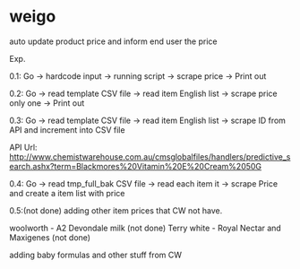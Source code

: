 # weigo

auto update product price and inform end user the price

Exp.

0.1:
Go -> hardcode input -> running script -> scrape price -> Print out

0.2:
Go -> read template CSV file -> read item English list -> scrape price only one -> Print out

0.3:
Go -> read template CSV file -> read item English list -> scrape ID from API and increment into CSV file

API Url: http://www.chemistwarehouse.com.au/cmsglobalfiles/handlers/predictive_search.ashx?term=Blackmores%20Vitamin%20E%20Cream%2050G

0.4:
Go -> read tmp_full_bak CSV file -> read each item it -> scrape Price and create a item list with price

0.5:(not done)
adding other item prices that CW not have.

woolworth - A2
Devondale milk (not done)
Terry white - Royal Nectar and Maxigenes (not done)

adding baby formulas and other stuff from CW


